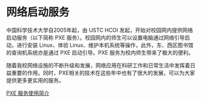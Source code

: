 ---
---

# 网络启动服务

中国科学技术大学自2005年起，由 USTC HCOI 发起，开始对校园网内提供网络启动服务（以下简称 PXE 服务）。校园网内的师生可以设置电脑通过网络引导启动，进行安装 Linux、体验 Linux、维护本机系统等操作，此外，东、西区图书馆的查询机系统亦是通过 PXE 启动引导。PXE 服务为校内师生带来了极大的便利。 

随着我校网络设施的不断升级和发展，网络应用在科研工作和日常生活中发挥着日益重要的作用。同时，PXE相关的技术在这些年中也有了很大的发展，可以为大家提供更多更实用的服务。 

[PXE 服务使用简介](/wiki/server/pxe "server:pxe:start")
